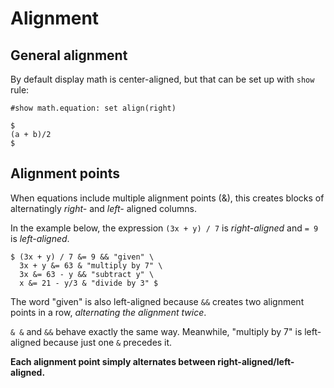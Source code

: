# Alignment

## General alignment

By default display math is center-aligned, but that can be set up with `show` rule:

```typ
#show math.equation: set align(right)

$
(a + b)/2
$
```

## Alignment points

When equations include multiple alignment points (&), this creates blocks of alternatingly _right-_ and _left-_ aligned columns.

In the example below, the expression `(3x + y) / 7` is _right-aligned_ and `= 9` is _left-aligned_.

```typ
$ (3x + y) / 7 &= 9 && "given" \
  3x + y &= 63 & "multiply by 7" \
  3x &= 63 - y && "subtract y" \
  x &= 21 - y/3 & "divide by 3" $
```

The word "given" is also left-aligned because `&&` creates two alignment points in a row, _alternating the alignment twice_.

`& &` and `&&` behave exactly the same way.
Meanwhile, "multiply by 7" is left-aligned because just one `&` precedes it.

**Each alignment point simply alternates between right-aligned/left-aligned.**